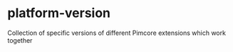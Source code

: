 # platform-version
Collection of specific versions of different Pimcore extensions which work together​
